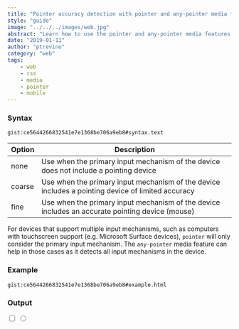 ```yaml
---
title: "Pointer accuracy detection with pointer and any-pointer media features"
style: "guide"
image: "../../../images/web.jpg"
abstract: "Learn how to use the pointer and any-pointer media features to better support devices with limited pointer accuracy."
date: "2019-01-11"
author: "ptrevino"
category: "web"
tags:
    - web
    - css
    - media
    - pointer
    - mobile
---
```


<!-- start:abstract -->

### Syntax

`gist:ce5644266832541e7e1368be706a9eb8#syntax.text`

| Option | Description                                                                                       |
| ------ | ------------------------------------------------------------------------------------------------- |
| none   | Use when the primary input mechanism of the device does not include a pointing device             |
| coarse | Use when the primary input mechanism of the device includes a pointing device of limited accuracy |
| fine   | Use when the primary input mechanism of the device includes an accurate pointing device (mouse)   |

<!-- end:abstract -->  

For devices that support multiple input mechanisms, such as computers with 
touchscreen support (e.g. Microsoft Surface devices), `pointer` will only 
consider the primary input mechanism. The `any-pointer` media feature can help 
in those cases as it detects all input mechanisms in the device. 

### Example

`gist:ce5644266832541e7e1368be706a9eb8#example.html`

### Output

<style type="text/css">
	.container {
	  margin-top: 0px;
	}

  .container > span {
    display: block;
  }

  @media (pointer: fine) {
	  .container > span:after {
      content: "A high accuracy device has been detected!";
    }
	}

	@media (pointer: coarse) {
    input[type="checkbox"], 
	  input[type="radio"] {
			min-width:60px;
			min-height:70px;
			background:transparent;
	  }

    .container > span {
      font-size: 3em;
    }

    .container > span:after {
      content: "A limited accuracy device has been detected! Increasing size."
    }
	}
</style>

<div class="container">
  <span></span>
  <input type="checkbox">
  <input type="radio">
</div>
